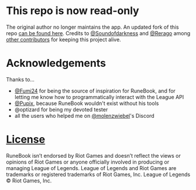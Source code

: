 # This repo is now read-only
The original author no longer maintains the app. An updated fork of this repo [can be found here](https://github.com/Soundofdarkness/RuneBook). Credits to [@Soundofdarkness](https://github.com/Soundofdarkness) and [@Rerago](https://github.com/Rerago) among [other contributors](https://github.com/Soundofdarkness/RuneBook/graphs/contributors) for keeping this project alive.

# Acknowledgements
Thanks to...
- [@Fumi24](https://github.com/Fumi24) for being the source of inspiration for RuneBook, and for letting me know how to programmatically interact with the League API  
- [@Pupix](https://github.com/Pupix), because RuneBook wouldn't exist without his tools  
- @optizard for being my devoted tester  
- all the users who helped me on [@molenzwiebel](https://github.com/molenzwiebel)'s Discord  

# [License](https://github.com/OrangeNote/RuneBook/tree/master/LICENSE)
RuneBook isn’t endorsed by Riot Games and doesn’t reflect the views or opinions of Riot Games or anyone officially involved in producing or managing League of Legends. League of Legends and Riot Games are trademarks or registered trademarks of Riot Games, Inc. League of Legends © Riot Games, Inc.
